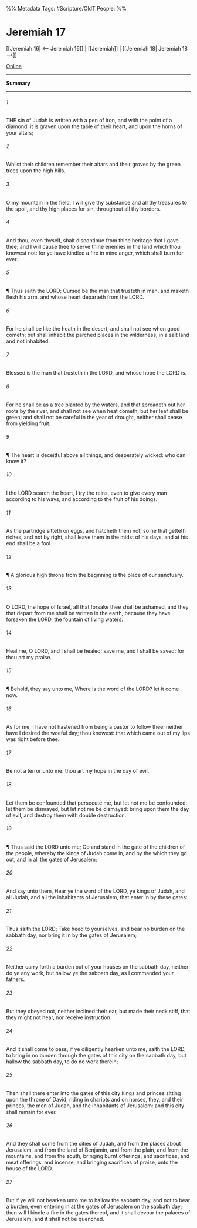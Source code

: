 

%% Metadata
Tags: #Scripture/OldT
People: 
%%
# Jeremiah 17
[[Jeremiah 16| <-- Jeremiah 16]] | [[Jeremiah]] | [[Jeremiah 18| Jeremiah 18 -->]]

[Online](https://churchofjesuschrist.org/study/scriptures/ot/jer/17?lang=eng)

---
__Summary__



---

###### 1
THE sin of Judah is written with a pen of iron, and with the point of a diamond: it is graven upon the table of their heart, and upon the horns of your altars;
###### 2
Whilst their children remember their altars and their groves by the green trees upon the high hills.
###### 3
O my mountain in the field, I will give thy substance and all thy treasures to the spoil, and thy high places for sin, throughout all thy borders.
###### 4
And thou, even thyself, shalt discontinue from thine heritage that I gave thee; and I will cause thee to serve thine enemies in the land which thou knowest not: for ye have kindled a fire in mine anger, which shall burn for ever.
###### 5
¶ Thus saith the LORD; Cursed be the man that trusteth in man, and maketh flesh his arm, and whose heart departeth from the LORD.
###### 6
For he shall be like the heath in the desert, and shall not see when good cometh; but shall inhabit the parched places in the wilderness, in a salt land and not inhabited.
###### 7
Blessed is the man that trusteth in the LORD, and whose hope the LORD is.
###### 8
For he shall be as a tree planted by the waters, and that spreadeth out her roots by the river, and shall not see when heat cometh, but her leaf shall be green; and shall not be careful in the year of drought, neither shall cease from yielding fruit.
###### 9
¶ The heart is deceitful above all things, and desperately wicked: who can know it?
###### 10
I the LORD search the heart, I try the reins, even to give every man according to his ways, and according to the fruit of his doings.
###### 11
As the partridge sitteth on eggs, and hatcheth them not; so he that getteth riches, and not by right, shall leave them in the midst of his days, and at his end shall be a fool.
###### 12
¶ A glorious high throne from the beginning is the place of our sanctuary.
###### 13
O LORD, the hope of Israel, all that forsake thee shall be ashamed, and they that depart from me shall be written in the earth, because they have forsaken the LORD, the fountain of living waters.
###### 14
Heal me, O LORD, and I shall be healed; save me, and I shall be saved: for thou art my praise.
###### 15
¶ Behold, they say unto me, Where is the word of the LORD? let it come now.
###### 16
As for me, I have not hastened from being a pastor to follow thee: neither have I desired the woeful day; thou knowest: that which came out of my lips was right before thee.
###### 17
Be not a terror unto me: thou art my hope in the day of evil.
###### 18
Let them be confounded that persecute me, but let not me be confounded: let them be dismayed, but let not me be dismayed: bring upon them the day of evil, and destroy them with double destruction.
###### 19
¶ Thus said the LORD unto me; Go and stand in the gate of the children of the people, whereby the kings of Judah come in, and by the which they go out, and in all the gates of Jerusalem;
###### 20
And say unto them, Hear ye the word of the LORD, ye kings of Judah, and all Judah, and all the inhabitants of Jerusalem, that enter in by these gates:
###### 21
Thus saith the LORD; Take heed to yourselves, and bear no burden on the sabbath day, nor bring it in by the gates of Jerusalem;
###### 22
Neither carry forth a burden out of your houses on the sabbath day, neither do ye any work, but hallow ye the sabbath day, as I commanded your fathers.
###### 23
But they obeyed not, neither inclined their ear, but made their neck stiff, that they might not hear, nor receive instruction.
###### 24
And it shall come to pass, if ye diligently hearken unto me, saith the LORD, to bring in no burden through the gates of this city on the sabbath day, but hallow the sabbath day, to do no work therein;
###### 25
Then shall there enter into the gates of this city kings and princes sitting upon the throne of David, riding in chariots and on horses, they, and their princes, the men of Judah, and the inhabitants of Jerusalem: and this city shall remain for ever.
###### 26
And they shall come from the cities of Judah, and from the places about Jerusalem, and from the land of Benjamin, and from the plain, and from the mountains, and from the south, bringing burnt offerings, and sacrifices, and meat offerings, and incense, and bringing sacrifices of praise, unto the house of the LORD.
###### 27
But if ye will not hearken unto me to hallow the sabbath day, and not to bear a burden, even entering in at the gates of Jerusalem on the sabbath day; then will I kindle a fire in the gates thereof, and it shall devour the palaces of Jerusalem, and it shall not be quenched.



